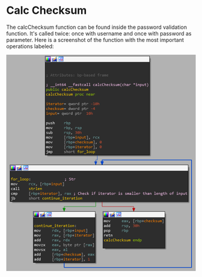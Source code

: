 # Calc Checksum
The calcChecksum function can be found inside the password validation function. It's called twice: once with username and once with password as parameter. Here is a screenshot of the function with the most important operations labeled:

   ![Calc Checksum function](../images/calcChecksum.png)
